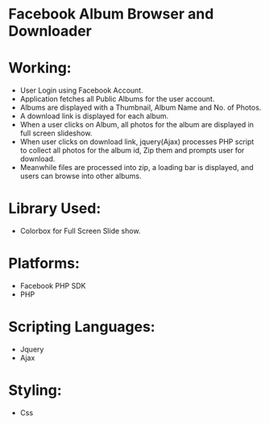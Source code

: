 # Facebook Album Browser and Downloader

# Working:

 * User Login using Facebook Account.
 * Application fetches all Public Albums for the user account.
 * Albums are displayed with a Thumbnail, Album Name and No. of Photos.
 * A download link is displayed for each album.
 * When a user clicks on Album, all photos for the album are displayed in full screen slideshow.
 * When user clicks on download link, jquery(Ajax) processes PHP script to collect all photos for the album id, Zip them and prompts user for download.
 * Meanwhile files are processed into zip, a loading bar is displayed, and users can browse into other albums.



# Library Used:
  * Colorbox for Full Screen Slide show.
 
# Platforms:
   * Facebook PHP SDK
   * PHP

# Scripting Languages:
  * Jquery
  * Ajax

# Styling:
  * Css




